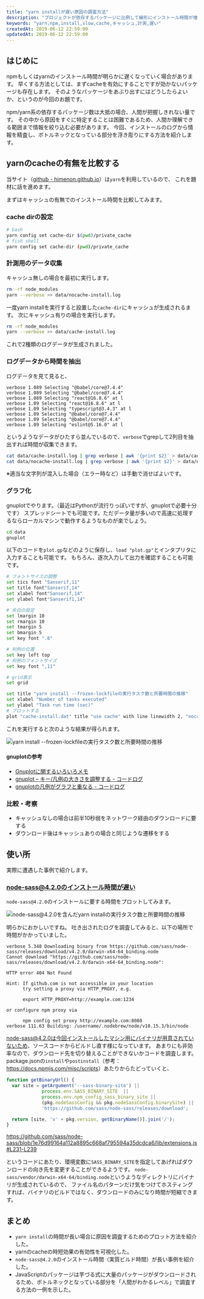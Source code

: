 ```yaml
---
title: "yarn installが遅い原因の調査方法"
description: "プロジェクトが依存するパッケージに比例して線形にインストール時間が増えていることが期待します。"
keywords: "yarn,npm,install,slow,cache,キャッシュ,計測,遅い"
createdAt: 2019-06-12 22:59:00
updatedAt: 2019-06-12 22:59:00
---
```


## はじめに

npmもしくはyarnのインストール時間が明らかに遅くなっていく場合があります。
早くする方法としては、まずcacheを有効にすることですが効かないパッケージも存在します。
そのようなパッケージをあぶり出すにはどうしたらよいか、というのが今回のお題です。

npm/yarn系の依存するパッケージ数は大抵の場合、人間が把握しきれない量です。
その中から原因をすぐに特定することは困難であるため、人間か理解できる範囲まで情報を絞り込む必要があります。
今回、インストールのログから情報を精査し、ボトルネックとなっている部分を浮き彫りにする方法を紹介します。

## yarnのcacheの有無を比較する

当サイト（[github - himenon.github.io](https://github.com/Himenon/himenon.github.io)）は`yarn`を利用しているので、
これを題材に話を進めます。

まずはキャッシュの有無でのインストール時間を比較してみます。

### cache dirの設定

```bash
# bash
yarn config set cache-dir $(pwd)/private_cache
# fish shell
yarn config set cache-dir (pwd)/private_cache
```

### 計測用のデータ収集

キャッシュ無しの場合を最初に実行します。

```bash
rm -rf node_modules
yarn --verbose >> data/nocache-install.log
```

一度yarn installを実行すると設置した`cache-dir`にキャッシュが生成されるます。
次にキャッシュ有りの場合を実行します。

```bash
rm -rf node_modules
yarn --verbose >> data/cache-install.log
```

これで2種類のログデータが生成されました。

### ログデータから時間を抽出

ログデータを見て見ると、

```
verbose 1.089 Selecting "@babel/core@7.4.4" 
verbose 1.089 Selecting "@babel/core@7.4.4" 
verbose 1.089 Selecting "react@16.8.6" at l
verbose 1.09 Selecting "react@16.8.6" at l
verbose 1.09 Selecting "typescript@3.4.3" at l
verbose 1.09 Selecting "@babel/core@7.4.4" 
verbose 1.09 Selecting "@babel/core@7.4.4" 
verbose 1.09 Selecting "eslint@5.16.0" at l
```

というようなデータがひたすら並んでいるので、`verbose`でgrepして2列目を抽出すれば時間が収集できます。

```bash
cat data/cache-install.log | grep verbose | awk '{print $2}' > data/cache-install.dat
cat data/nocache-install.log | grep verbose | awk '{print $2}' > data/nocache-install.dat
```

※適当な文字列が混入した場合（エラー時など）は手動で消せばよいです。

### グラフ化

gnuplotでやります。（最近はPythonが流行りっぽいですが、gnuplotで必要十分です）
スプレッドシートでも可能です。ただデータ量が多いので高速に処理するならローカルマシンで動作するようなものが楽でしょう。

```bash
cd data
gnuplot
```

以下のコードを`plot.gp`などのように保存し、`load "plot.gp"`とインタプリタに入力することも可能です。
もちろん、逐次入力して出力を確認することも可能です。

```bash
# フォントサイズの調整
set tics font "Sanserif,11" 
set title font"Sanserif,14"
set xlabel font"Sanserif,14"
set ylabel font"Sanserif1,14"

# 余白の設定
set lmargin 10
set rmargin 10
set tmargin 5
set bmargin 5
set key font ".8"

# 判例の位置
set key left top
# 判例のフォントサイズ
set key font ",11"

# grid表示
set grid

set title "yarn install --frozen-lockfileの実行タスク数と所要時間の推移"
set xlabel "Number of tasks executed"
set ylabel "Task run time (sec)"
# プロットする
plot "cache-install.dat" title "use cache" with line linewidth 2, "nocache-install.dat" title "no cache" with line linewidth 2

```

これを実行すると次のような結果が得られます。

![yarn install --frozen-lockfileの実行タスク数と所要時間の推移](./images/yarn-install-time.svg)

#### gnuplotの参考

* [Gnuplotに関するいろいろメモ](http://www.eng.kagawa-u.ac.jp/~haruna/memo/gnuplot/gnutips.html)
* [gnuplot – キー/凡例の大きさを調整する \- コードログ](https://codeday.me/jp/qa/20190121/169312.html)
* [gnuplotの凡例がグラフと重なる \- コードログ](https://codeday.me/jp/qa/20190121/170005.html)

### 比較・考察

* キャッシュなしの場合は前半10秒弱をネットワーク経由のダウンロードに要する
* ダウンロード後はキャッシュありの場合と同じような遷移をする

## 使い所

実際に遭遇した事例で紹介します。

### node-sass@4.2.0のインストール時間が遅い

`node-sass@4.2.0`のインストールに要する時間をプロットしてみます。

![node-sass@4.2.0を含んだyarn installの実行タスク数と所要時間の推移](./images/yarn-install-with-node-sass-time.svg)

明らかにおかしいですね。
吐き出されたログを調査してみると、以下の場所で時間がかかっていました。

```
verbose 5.348 Downloading binary from https://github.com/sass/node-sass/releases/download/v4.2.0/darwin-x64-64_binding.node
Cannot download "https://github.com/sass/node-sass/releases/download/v4.2.0/darwin-x64-64_binding.node": 

HTTP error 404 Not Found

Hint: If github.com is not accessible in your location
      try setting a proxy via HTTP_PROXY, e.g. 

      export HTTP_PROXY=http://example.com:1234

or configure npm proxy via

      npm config set proxy http://example.com:8080
verbose 111.63 Building: /username/.nodebrew/node/v10.15.3/bin/node
```

node-sass@4.2.0は今回インストールしたマシン用にバイナリが用意されていないため、ソースコードからビルドし直す様になっています。
あまりにも非効率なので、ダウンロード先を切り替えることができないかコードを調査します。
package.jsonの`install`や`postinstall`（参考：<https://docs.npmjs.com/misc/scripts>）あたりからたどっていくと、

```javascript
function getBinaryUrl() {
  var site = getArgument('--sass-binary-site') ||
             process.env.SASS_BINARY_SITE  ||
             process.env.npm_config_sass_binary_site ||
             (pkg.nodeSassConfig && pkg.nodeSassConfig.binarySite) ||
             'https://github.com/sass/node-sass/releases/download';

  return [site, 'v' + pkg.version, getBinaryName()].join('/');
}
```

https://github.com/sass/node-sass/blob/1e76d99164a112a8895c668af795594a35dcdca6/lib/extensions.js#L231-L239

というコードにあたり、環境変数に`SASS_BINARY_SITE`を指定してあげればダウンロードの向き先を変更することができるようです。
`node-sass/vendor/darwin-x64-64/binding.node`というようなディレクトリにバイナリが生成されているので、
ファイル名のパターンだけ気をつけてホスティングすれば、バイナリのビルドではなく、ダウンロードのみになり時間が短縮できます。

## まとめ

* `yarn install`の時間が長い場合に原因を調査するためのプロット方法を紹介した。
* yarnのcacheの時短効果の有効性を可視化した。
* `node-sass@4.2.0`のインストール時間（実質ビルド時間）が長い事例を紹介した。
* JavaScriptのパッケージは芋づる式に大量のパッケージがダウンロードされるため、ボトルネックとなっている部分を「人間がわかるレベル」で調査する方法の一例を示した。
